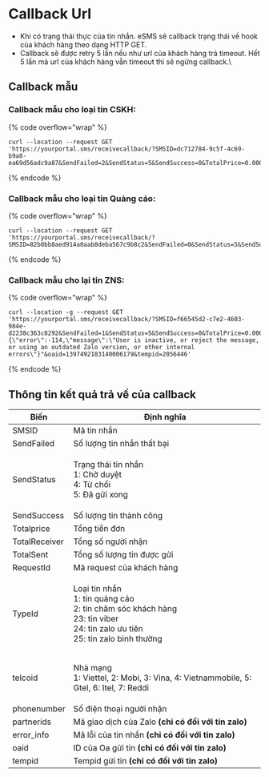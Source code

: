 # Callback Url

* Khi có trạng thái thực của tin nhắn. eSMS sẽ callback trạng thái về hook của khách hàng theo dạng HTTP GET.&#x20;
* Callback sẽ được retry 5 lần nếu như url của khách hàng trả timeout. Hết 5 lần mà url của khách hàng vẫn timeout thì sẽ ngừng callback.\


## Callback mẫu

### Callback mẫu cho loại tin CSKH:

{% code overflow="wrap" %}
```
curl --location --request GET 'https://yourportal.sms/receivecallback/?SMSID=dc712784-9c5f-4c69-b9a8-ea69d56adc9a87&SendFailed=2&SendStatus=5&SendSuccess=0&TotalPrice=0.0000&TotalReceiver=2&TotalSent=2&RequestId=&TypeId=2&telcoid=1&phonenumber=0397840416&switchsmsid='
```
{% endcode %}

### Callback mẫu cho loại tin Quảng cáo:

{% code overflow="wrap" %}
```
curl --location --request GET 'https://yourportal.sms/receivecallback/?SMSID=82b0bb8aed914a0aab8deba567c9b8c2&SendFailed=0&SendStatus=5&SendSuccess=0&TotalPrice=696987.0000&TotalReceiver=169&TotalSent=169&RequestId=&TypeId=1'
```
{% endcode %}

### Callback mẫu cho lại tin ZNS:

{% code overflow="wrap" %}
```
curl --location -g --request GET 'https://yourportal.sms/receivecallback/?SMSID=f66545d2-c7e2-4603-984e-d2238c363c8292&SendFailed=1&SendStatus=5&SendSuccess=0&TotalPrice=0.0000&TotalReceiver=1&TotalSent=0&RequestId=&TypeId=25&telcoid=2&phonenumber=0901888484&partnerids=&error_info="{\"error\":-114,\"message\":\"User is inactive, or reject the message, or using an outdated Zalo version, or other internal errors\"}"&oaid=1397492183140006179&tempid=2056446'
```
{% endcode %}

## Thông tin kết quả trả về của callback

| Biến          | Định nghĩa                                                                                                                                  |
| ------------- | ------------------------------------------------------------------------------------------------------------------------------------------- |
| SMSID         | Mã tin nhắn                                                                                                                                 |
| SendFailed    | Số lượng tin nhắn thất bại                                                                                                                  |
| SendStatus    | <p>Trạng thái tin nhắn<br>1: Chờ duyệt<br>4: Từ chối<br>5: Đã gửi xong</p>                                                                  |
| SendSuccess   | Số lượng tin thành công                                                                                                                     |
| Totalprice    | Tổng tiền đơn                                                                                                                               |
| TotalReceiver | Tổng số người nhận                                                                                                                          |
| TotalSent     | Tổng số lượng tin được gửi                                                                                                                  |
| RequestId     | Mã request của khách hàng                                                                                                                   |
| TypeId        | <p>Loại tin nhắn<br>1: tin quảng cáo<br>2: tin chăm sóc khách hàng<br>23: tin viber<br>24: tin zalo ưu tiên<br>25: tin zalo bình thường</p> |
| telcoid       | <p>Nhà mạng<br>1: Viettel, 2: Mobi, 3: Vina, 4: Vietnammobile, 5: Gtel, 6: Itel, 7: Reddi</p>                                               |
| phonenumber   | Số điện thoại người nhận                                                                                                                    |
| partnerids    | Mã giao dịch của Zalo **(chỉ có đối với tin zalo)**                                                                                         |
| error\_info   | Mã lỗi của tin nhắn **(chỉ có đối với tin zalo)**                                                                                           |
| oaid          | ID của Oa gửi tin **(chỉ có đối với tin zalo)**                                                                                             |
| tempid        | Tempid gửi tin **(chỉ có đối với tin zalo)**                                                                                                |

